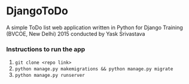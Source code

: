 # DjangoToDo
A simple ToDo list web application written in Python for Django Training (BVCOE, New Delhi) 2015 conducted by Yask Srivastava

### Instructions to run the app

1. `git clone <repo link> `
2. `python manage.py makemigrations && python manage.py migrate`
3. `python manage.py runserver`

